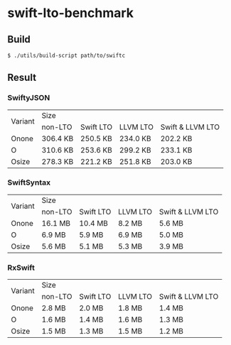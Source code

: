# swift-lto-benchmark

## Build

```sh
$ ./utils/build-script path/to/swiftc
```


## Result


### SwiftyJSON
<table>
<tr>
   <td rowspan=2>Variant</td>
   <td colspan=4>Size</td>
</tr>
<tr>
    <td>non-LTO</td>
    <td>Swift LTO</td>
    <td>LLVM LTO</td>
    <td>Swift & LLVM LTO</td>
</tr>
<tr>
    <td>Onone</td>
    <td>306.4 KB</td>
    <td>250.5 KB</td>
    <td>234.0 KB</td>
    <td>202.2 KB</td>
</tr>
<tr>
    <td>O</td>
    <td>310.6 KB</td>
    <td>253.6 KB</td>
    <td>299.2 KB</td>
    <td>233.1 KB</td>
</tr>
<tr>
    <td>Osize</td>
    <td>278.3 KB</td>
    <td>221.2 KB</td>
    <td>251.8 KB</td>
    <td>203.0 KB</td>
</tr>
</table>


### SwiftSyntax
<table>
<tr>
   <td rowspan=2>Variant</td>
   <td colspan=4>Size</td>
</tr>
<tr>
    <td>non-LTO</td>
    <td>Swift LTO</td>
    <td>LLVM LTO</td>
    <td>Swift & LLVM LTO</td>
</tr>
<tr>
    <td>Onone</td>
    <td>16.1 MB</td>
    <td>10.4 MB</td>
    <td>8.2 MB</td>
    <td>5.6 MB</td>
</tr>
<tr>
    <td>O</td>
    <td>6.9 MB</td>
    <td>5.9 MB</td>
    <td>6.9 MB</td>
    <td>5.0 MB</td>
</tr>
<tr>
    <td>Osize</td>
    <td>5.6 MB</td>
    <td>5.1 MB</td>
    <td>5.3 MB</td>
    <td>3.9 MB</td>
</tr>
</table>


### RxSwift
<table>
<tr>
   <td rowspan=2>Variant</td>
   <td colspan=4>Size</td>
</tr>
<tr>
    <td>non-LTO</td>
    <td>Swift LTO</td>
    <td>LLVM LTO</td>
    <td>Swift & LLVM LTO</td>
</tr>
<tr>
    <td>Onone</td>
    <td>2.8 MB</td>
    <td>2.0 MB</td>
    <td>1.8 MB</td>
    <td>1.4 MB</td>
</tr>
<tr>
    <td>O</td>
    <td>1.6 MB</td>
    <td>1.4 MB</td>
    <td>1.6 MB</td>
    <td>1.3 MB</td>
</tr>
<tr>
    <td>Osize</td>
    <td>1.5 MB</td>
    <td>1.3 MB</td>
    <td>1.5 MB</td>
    <td>1.2 MB</td>
</tr>
</table>






